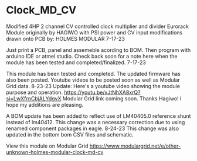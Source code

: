 # Clock_MD_CV
Modified 4HP 2 channel CV controlled clock multiplier and divider Eurorack Module originally by HAGIWO with PSI power and CV input modifications drawn onto PCB by:
HOLMES MODULAR 7-17-23

Just print a PCB, panel and assemeble acording to BOM. Then program with arduino IDE or atmel studio. 
Check back soon for a note here when the module has been tested and completed/finalized. 7-17-23

This module has been tested and completed. The updated firmware has also been posted. Youtube videos to be posted soon as well as Modular Grid data. 8-23-23
Update: Here's a youtube video showing the module purpose and operation. https://youtu.be/xJtNhXA8xrQ?si=LwXfrnCbjALYdgvX
Modular Grid link coming soon. 
Thanks Hagiwo! I hope my additions are pleasing. 

A BOM update has been added to reflect use of LM40405.0 reference shunt instead of lm40412. This change was a necessary correction due to using renamed component packages in eagle. 8-24-23
This change was also updated in the bottom bom CSV files and schematic.

View this module on Modular Grid
https://www.modulargrid.net/e/other-unknown-holmes-modular-clock-md-cv

